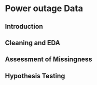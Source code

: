 # Power outage Data

## Introduction

## Cleaning and EDA

## Assessment of Missingness

## Hypothesis Testing



